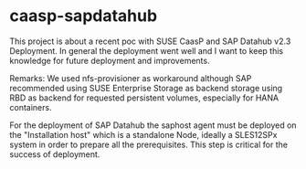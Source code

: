 # caasp-sapdatahub
This project is about a recent poc with SUSE CaasP and SAP Datahub v2.3 Deployment.
In general the deployment went well and I want to keep this knowledge for future deployment and improvements.

Remarks: 
We used nfs-provisioner as workaround although SAP recommended using SUSE Enterprise Storage as backend storage using RBD as backend for requested persistent volumes, especially for HANA containers.

For the deployment of SAP Datahub the saphost agent must be deployed on the "Installation host" which is a standalone Node, ideally a SLES12SPx system in order to prepare all the prerequisites. This step is critical for the success of deployment.






